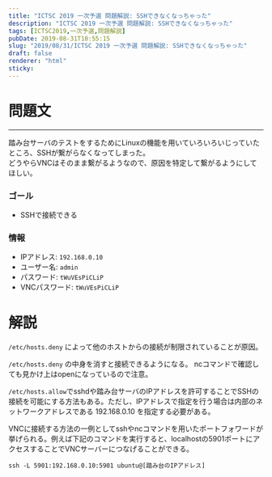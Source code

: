 ```yaml
---
title: "ICTSC 2019 一次予選 問題解説: SSHできなくなっちゃった"
description: "ICTSC 2019 一次予選 問題解説: SSHできなくなっちゃった"
tags: [ICTSC2019,一次予選,問題解説]
pubDate: 2019-08-31T10:55:15
slug: "2019/08/31/ICTSC 2019 一次予選 問題解説: SSHできなくなっちゃった"
draft: false
renderer: "html"
sticky: 
---
```



<h1>問題文 </h1>



<hr class="wp-block-separator"/>



<p>踏み台サーバのテストをするためにLinuxの機能を用いていろいろいじっていたところ、SSHが繋がらなくなってしまった。<br>
どうやらVNCはそのまま繋がるようなので、原因を特定して繋がるようにしてほしい。</p>



<h3>ゴール</h3>



<ul><li>SSHで接続できる</li></ul>



<h3>情報</h3>



<ul><li>IPアドレス: <code>192.168.0.10</code></li><li>ユーザー名: <code>admin</code></li><li>パスワード: <code>tWuVEsPiCLiP</code></li><li>VNCパスワード: <code>tWuVEsPiCLiP</code></li></ul>



<h1>解説</h1>



<p><code>/etc/hosts.deny</code> によって他のホストからの接続が制限されていることが原因。</p>



<p><p><code>/etc/hosts.deny</code> の中身を消すと接続できるようになる。
ncコマンドで確認しても見かけ上はopenになっているので注意。</p>
<p><code>/etc/hosts.allow</code>でsshdや踏み台サーバのIPアドレスを許可することでSSHの接続を可能にする方法もある。ただし、IPアドレスで指定を行う場合は内部のネットワークアドレスである 192.168.0.10 を指定する必要がある。</p></p>



<p><p>VNCに接続する方法の一例としてsshやncコマンドを用いたポートフォワードが挙げられる。例えば下記のコマンドを実行すると、localhostの5901ポートにアクセスすることでVNCサーバーにつなげることができる。</p>
<p><code>ssh -L 5901:192.168.0.10:5901 ubuntu@[踏み台のIPアドレス]</code></p></p>
